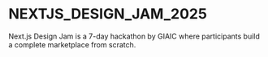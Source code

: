 # NEXTJS_DESIGN_JAM_2025
Next.js Design Jam is a 7-day hackathon by GIAIC where participants build a complete marketplace from scratch.
